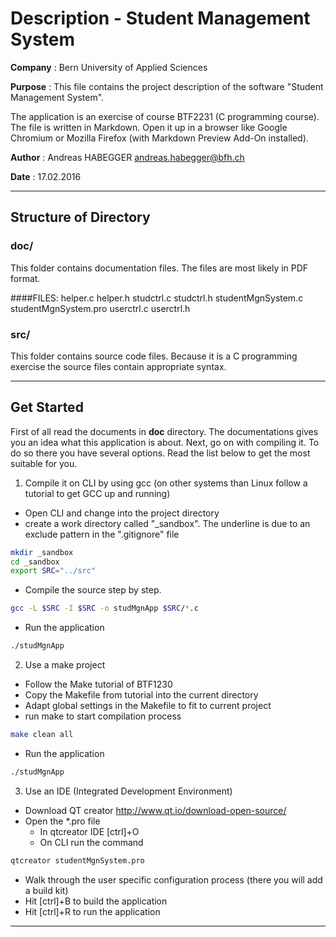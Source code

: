 # Description - Student Management System

**Company**
 :  Bern University of Applied Sciences

**Purpose**
 :  This file contains the project description of the software "Student Management System".

The application is an exercise of course BTF2231 (C programming course). The file is written in Markdown. Open it up in a browser like Google Chromium or Mozilla Firefox (with Markdown Preview Add-On installed).

**Author**
 :  Andreas HABEGGER <andreas.habegger@bfh.ch>

**Date**
 :  17.02.2016

___

Structure of Directory
---
### doc/

This folder contains documentation files. The files are most likely in PDF format.

####FILES:
helper.c  helper.h  studctrl.c  studctrl.h  studentMgnSystem.c  studentMgnSystem.pro  userctrl.c  userctrl.h


### src/

This folder contains source code files. Because it is a C programming exercise the source files contain appropriate syntax.

___

Get Started
---
First of all read the documents in **doc** directory. The documentations gives you an idea what this application is about. Next, go on with compiling it. To do so there you have several options. Read the list below to get the most suitable for you.

1. Compile it on CLI by using gcc (on other systems than Linux follow a tutorial to get GCC up and running)
 - Open CLI and change into the project directory
 - create a work directory called "_sandbox".  The underline is due to an exclude pattern in the ".gitignore" file
 
```bash
mkdir _sandbox
cd _sandbox
export SRC="../src"
```
 - Compile the source step by step.
 
```bash
gcc -L $SRC -I $SRC -o studMgnApp $SRC/*.c
```
 - Run the application
 
```bash
./studMgnApp
```
2. Use a make project
 - Follow the Make tutorial of BTF1230
 - Copy the Makefile from tutorial into the current directory
 - Adapt global settings in the Makefile to fit to current project
 - run make to start compilation process
 
```bash
make clean all
```
 - Run the application
 
```bash
./studMgnApp
``` 
3. Use an IDE (Integrated Development Environment)
  - Download QT creator http://www.qt.io/download-open-source/
  - Open the *.pro file
    - In qtcreator IDE [ctrl]+O
    - On CLI run the command
    
```bash
qtcreator studentMgnSystem.pro
```    
  - Walk through the user specific configuration process (there you will add a build kit)
  - Hit [ctrl]+B to build the application
  - Hit [ctrl]+R to run the application
___






